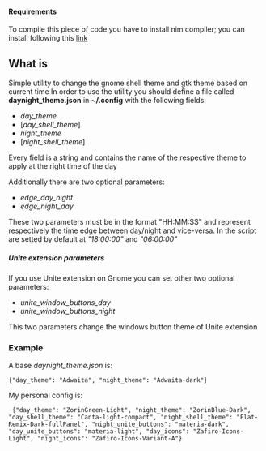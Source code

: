 #### Requirements

To compile this piece of code you have to install nim compiler; you can install following this [link](https://nim-lang.org/install_unix.html)

## What is

Simple utility to change the gnome shell theme and gtk theme based on current time
In order to use the utility you should define a file called __daynight_theme.json__ in __~/.config__ with the following fields:
- _day_theme_
- [_day_shell_theme_]
- _night_theme_
- [_night_shell_theme_]

Every field is a string and contains the name of the respective theme to apply at the right time of the day

Additionally there are two optional parameters:
- _edge_day_night_
- _edge_night_day_

These two parameters must be in the format "HH:MM:SS" and represent respectively the time edge between day/night and vice-versa. In the script are setted by default at _"18:00:00"_ and _"06:00:00"_

##### Unite extension parameters

If you use Unite extension on Gnome you can set other two optional parameters:

- _unite_window_buttons_day_
- _unite_window_buttons_night_

This two parameters change the windows button theme of Unite extension

### Example

A base _daynight_theme.json_ is:

`{"day_theme": "Adwaita", "night_theme": "Adwaita-dark"}`

My personal config is: 

` {"day_theme": "ZorinGreen-Light", "night_theme": "ZorinBlue-Dark", "day_shell_theme": "Canta-light-compact", "night_shell_theme": "Flat-Remix-Dark-fullPanel", "night_unite_buttons": "materia-dark", "day_unite_buttons": "materia-light", "day_icons": "Zafiro-Icons-Light", "night_icons": "Zafiro-Icons-Variant-A"}`